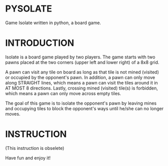 PYSOLATE
========

Game Isolate written in python, a board game.


INTRODUCTION
============

Isolate is a board game played by two players. The game starts with two pawns 
placed at the two corners (upper left and lower right) of a 8x8 grid. 

A pawn can visit any tile on board as long as that tile is not mined (visited) 
or occupied by the opponent's pawn. In addition, a pawn can only move along
STRAIGHT lines, which means a pawn can visit the tiles around it in AT MOST 
8 directions. Lastly, crossing mined (visited) tile(s) is forbidden, which means
a pawn can only move across empty tiles.

The goal of this game is to isolate the opponent's pawn by leaving mines and 
occupying tiles to block the opponent's ways until he/she can no longer moves.


INSTRUCTION
===========

(This instruction is obselete)

Have fun and enjoy it!
